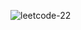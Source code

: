 ![leetcode-22](https://github.com/boseongkang/leetcode/assets/50917797/263a2b40-6f77-488f-9994-631ff7e46ae0)

